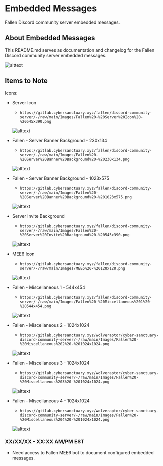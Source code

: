 # Embedded Messages
Fallen Discord community server embedded messages.

## About Embedded Messages
This README.md serves as documentation and changelog for the Fallen Discord community server embedded messages.

![alttext](/Images/Server%20-%20Icon%20-%20Color%20Balance%20X2%20-%20Midtone%20Red%20-%20512x512%20-%20v3.png)

## Items to Note
Icons:
* Server Icon
    * ```https://gitlab.cybersanctuary.xyz/fallen/discord-community-server/-/raw/main/Images/Fallen%20-%20Server%20Icon%20-%20545x390.png```

    ![alttext](/Images/Fallen%20-%20Server%20Icon%20-%20545x390.png)

* Fallen - Server Banner Background - 230x134
    * ```https://gitlab.cybersanctuary.xyz/fallen/discord-community-server/-/raw/main/Images/Fallen%20-%20Server%20Banner%20Background%20-%20230x134.png```

    ![alttext](/Images/Fallen%20-%20Server%20Banner%20Background%20-%20230x134.png)

* Fallen - Server Banner Background - 1023x575
    * ```https://gitlab.cybersanctuary.xyz/fallen/discord-community-server/-/raw/main/Images/Fallen%20-%20Server%20Banner%20Background%20-%201023x575.png```

    ![alttext](/Images/Fallen%20-%20Server%20Banner%20Background%20-%201023x575.png)

* Server Invite Background
    * ```https://gitlab.cybersanctuary.xyz/fallen/discord-community-server/-/raw/main/Images/Fallen%20-%20Server%20Invite%20Background%20-%20545x390.png```

    ![alttext](/Images/Fallen%20-%20Server%20Invite%20Background%20-%20545x390.png)

* MEE6 Icon
    * ```https://gitlab.cybersanctuary.xyz/fallen/discord-community-server/-/raw/main/Images/MEE6%20-%20128x128.png```

    ![alttext](/Images/MEE6%20-%20128x128.png)

* Fallen - Miscellaneous 1 - 544x454
    * ```https://gitlab.cybersanctuary.xyz/fallen/discord-community-server/-/raw/main/Images/Fallen%20-%20Miscellaneous%201%20-%20544x454.png```

    ![alttext](/Images/Fallen%20-%20Miscellaneous%201%20-%20544x454.png)

* Fallen - Miscellaneous 2 - 1024x1024
    * ```https://gitlab.cybersanctuary.xyz/wolveraptor/cyber-sanctuary-discord-community-server/-/raw/main/Images/Fallen%20-%20Miscellaneous%202%20-%201024x1024.png```

    ![alttext](/Images/Fallen%20-%20Miscellaneous%202%20-%201024x1024.png)

* Fallen - Miscellaneous 3 - 1024x1024
    * ```https://gitlab.cybersanctuary.xyz/wolveraptor/cyber-sanctuary-discord-community-server/-/raw/main/Images/Fallen%20-%20Miscellaneous%203%20-%201024x1024.png```

    ![alttext](/Images/Fallen%20-%20Miscellaneous%203%20-%201024x1024.png)

* Fallen - Miscellaneous 4 - 1024x1024
    * ```https://gitlab.cybersanctuary.xyz/wolveraptor/cyber-sanctuary-discord-community-server/-/raw/main/Images/Fallen%20-%20Miscellaneous%204%20-%201024x1024.png```

    ![alttext](/Images/Fallen%20-%20Miscellaneous%204%20-%201024x1024.png)

### XX/XX/XX - XX:XX AM/PM EST
* Need access to Fallen MEE6 bot to document configured embedded messages.